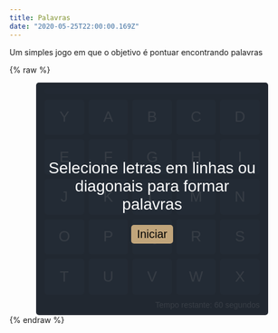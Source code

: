 ```yaml
---
title: Palavras
date: "2020-05-25T22:00:00.169Z"
---
```


Um simples jogo em que o objetivo é pontuar encontrando palavras

{% raw %}
<style>
    .game {
        width: 400px;
        height: 400px;
        margin: auto;
        padding: 5px;
        display: flex;
        flex-direction: column;
        font-family: Arial, Helvetica, sans-serif;
        background-color: #222831;
        color: white;
        border-radius: 5px;
        box-sizing: initial;
    }

    .description-container {
        position: absolute;
        width: 400px;
        height: 400px;
        display: flex;
        flex-direction: column;
        align-items: center;
        justify-content: center;
        background-color: rgba(34,40,49, 0.9);
    }

    .description {
        font-size: 28px;
        margin: 15px;
        text-align: center;
    }

    .button {
        font-size: 20px;
        border: none;
        background-color: #c1a57b;
        padding: 5px 10px;
        margin: 5px;
        border-radius: 5px;
        cursor: pointer;
    }

    .container {
        flex: 1;
        display: flex;
        flex-direction: column;
        align-items: stretch;
        line-height: initial;
    }

    .letters-container {
        flex: 1;
        margin: 10px;
        display: grid;
        grid-template-columns: 1fr 1fr 1fr 1fr 1fr;
        grid-column-gap: 8px;
        grid-row-gap: 8px;
        user-select: none;
    }

    .letter {
        background-color: #30475e;
        display: flex;
        align-items: center;
        justify-content: center;
        font-size: 26px;
        padding: 10px;
        border-radius: 5px;
        box-shadow: 0px 0px 2px 0px #333;
        cursor: pointer;
        transition: opacity 0.3s;
    }

    .letter[pressed='true'] {
        opacity: 0.4;
    }

    .score {
        background-color: rgb(48,71,94, 0.5);
        border-radius: 5px;
        margin: 5px 10px 0;
        padding: 5px;
        display: flex;
        align-items: center;
        justify-content: center;
    }

    .time {
        align-self: flex-end;
        margin: 0 10px 5px;
    }
</style>
<div class="game">
    <div class="container">
        <div id="score" class="score"></div>
        <div id="letters-container" class="letters-container">
            <div id="letter0" class="letter">Y</div>
            <div id="letter1" class="letter">A</div>
            <div id="letter2" class="letter">B</div>
            <div id="letter3" class="letter">C</div>
            <div id="letter4" class="letter">D</div>
            <div id="letter5" class="letter">E</div>
            <div id="letter6" class="letter">F</div>
            <div id="letter7" class="letter">G</div>
            <div id="letter8" class="letter">H</div>
            <div id="letter9" class="letter">I</div>
            <div id="letter10" class="letter">J</div>
            <div id="letter11" class="letter">K</div>
            <div id="letter12" class="letter">L</div>
            <div id="letter13" class="letter">M</div>
            <div id="letter14" class="letter">N</div>
            <div id="letter15" class="letter">O</div>
            <div id="letter16" class="letter">P</div>
            <div id="letter17" class="letter">Q</div>
            <div id="letter18" class="letter">R</div>
            <div id="letter19" class="letter">S</div>
            <div id="letter20" class="letter">T</div>
            <div id="letter21" class="letter">U</div>
            <div id="letter22" class="letter">V</div>
            <div id="letter23" class="letter">W</div>
            <div id="letter24" class="letter">X</div>
        </div>
        <div id="time" class="time">Tempo restante: 60 segundos</div>
    </div>
    <div id="description-container" class="description-container">
        <span id="description" class="description">Selecione letras em linhas ou diagonais para formar palavras</span>
        <button id="start" class="button" onclick="startGame()">Iniciar</button>
    </div>
</div>
<script>
    const linkPortugueseLetters = "https://cgreinhold.dev/datasets/portuguese.json";
    const portugueseAlphabet = ['A','A','A','A','A','A','A','A','A','A','A','A','A','A','A','A','A','A','A',
        'A','A','A','A','A','A','A','A','A','A','A','B','B','C','C','C','C','C','C','C','C','D','D','D','D',
        'D','D','D','D','D','D','E','E','E','E','E','E','E','E','E','E','E','E','E','E','E','E','E','E','E',
        'E','E','E','E','E','E','E','F','F','G','G','H','H','I','I','I','I','I','I','I','I','I','I','I','I',
        'J','J','K','L','L','L','L','L','L','M','M','M','M','M','M','M','M','M','M','N','N','N','N','N','N',
        'N','N','N','N','O','O','O','O','O','O','O','O','O','O','O','O','O','O','O','O','O','O','O','O','O',
        'O','P','P','P','P','P','P','Q','Q','R','R','R','R','R','R','R','R','R','R','R','R','R','R','S','S',
        'S','S','S','S','S','S','S','S','S','S','S','S','S','S','T','T','T','T','T','T','T','T','U','U','U',
        'U','U','U','U','U','U','U','V','V','V','V','W','X','X','Y','Z','Z'];
    let words = [];
    let selectedLetters = [];
    let isPressed = false;
    let startTime = null;
    let totalScore = 0;
    let levelScore = 0;
    let maxLevelScore = 25;

    function addEvents() {
        console.log("caiu aqui");
    const lettersContainer = document.getElementById('letters-container');
    lettersContainer.addEventListener('mousedown', e => {
        const selectedElement = e.target;
        pushLetter(selectedElement);
        isPressed = true;
    });
    lettersContainer.addEventListener('mouseup', e => removeSelecteds());
    lettersContainer.addEventListener('mouseleave', e => removeSelecteds());
    const lettersDom = document.getElementsByClassName('letter');
    for (let i = 0; i < lettersDom.length; i++) {
        lettersDom[i].addEventListener('mouseenter', e => {
        if (isPressed) {
            const selectedElement = e.target;
            const selectedIndex = selectedElement.id.replace('letter', '');
            if (isSecondToLast(selectedIndex)) {
            const lastSelected = selectedLetters[selectedLetters.length - 1];
            selectedLetters.pop();
            document.getElementById('letter' + lastSelected.index).setAttribute('pressed', 'false');
            } else {
            pushLetter(selectedElement);
            }
        }
        });
    }
    }

    function isSecondToLast(index) {
    return selectedLetters.length > 1 
        && selectedLetters[selectedLetters.length - 2].index === index;
    }

    function pushLetter(element) {
    const elementIndex = element.id.replace('letter', '');
    const lastItem = selectedLetters[selectedLetters.length - 1];
    const lastIndex = lastItem ? Number(lastItem.index) : null;
    const isNextToPrevious = isNextTo(Number(elementIndex), lastIndex);
    if (!selectedLetters.find(l => l.index === elementIndex) 
        && isNextToPrevious 
        && element.className === 'letter') {
        selectedLetters.push({ index: elementIndex, letter: element.innerText });
        element.setAttribute('pressed', 'true');
    }
    }

    function isNextTo(newIndex, lastIndex) {
    if (lastIndex !== null) {
        return (
        newIndex === lastIndex + 1
        || newIndex === lastIndex - 1
        || newIndex === lastIndex - 6
        || newIndex === lastIndex - 5
        || newIndex === lastIndex - 4
        || newIndex === lastIndex + 6
        || newIndex === lastIndex + 5
        || newIndex === lastIndex + 4
        );
    }

    return true;
    }

    function removeSelecteds() {
      isPressed = false;
      const selecteds = document.querySelectorAll('[pressed=true]');
      const word = selectedLetters.map(l => l.letter).join('');
      for (let i = 0; i < selecteds.length; i++) {
        selecteds[i].removeAttribute('pressed');
        if (isValidWord(word)) {
          selecteds[i].innerText = randomLetter();
        }
      }
      if (isValidWord(word)) {
          totalScore += word.length * 2;
          levelScore += word.length * 2;
          updateScoreText();
          if (levelScore >= maxLevelScore) {
            startLevel();
          }
        }
      selectedLetters = [];
    }

    function isValidWord(word) {
        return words.includes(word);
    }

    function randomLetter() {
        const alphabet = portugueseAlphabet;
        const randomIndex = Math.round(Math.random() * alphabet.length);
        return alphabet[randomIndex];
        }

        function setInitialLetters() {
        for (let i = 0; i < 25; i++) {
            const element = document.getElementById('letter' + i);
            element.innerText = randomLetter();
        }

        selectedLetters = [];
    }

    function getWords() {
        fetch(linkPortugueseLetters)
        .then(r => r.json())
        .then(j => words = j.words);
    }

    function startTimeLoop() {
        setInterval(() => {
            if (startTime) {
            const now = Date.now();
            const timePassed = now - startTime;
            const secondsPassed = timePassed / 1000;
            const timeLeft = Math.round(60 - secondsPassed);
            document.getElementById('time').innerText = 
                `Tempo restante: ${timeLeft} segundos`;
            if (timeLeft === 0) {
                endGame();
            }
            }
        }, 500);
    }

    function endGame() {
        const descriptionContainer = document.getElementById('description-container');
        descriptionContainer.style.display = 'flex';
        startTime = null;
        document.getElementById('description').innerText = `Pontos: ${totalScore}`;
        document.getElementById('start').innerText = 'Reiniciar';
        maxLevelScore = 25;
        totalScore = 0;
        levelScore = 0;
    }

    function startGame() {
    setInitialLetters();
    const descriptionContainer = document.getElementById('description-container');
    descriptionContainer.style.display = 'none';
    startLevel();
    }

    function startLevel() {
    maxLevelScore = maxLevelScore + 5;
    startTime = Date.now();
    levelScore = 0;
    updateScoreText();
    }

    function updateScoreText() {
    document.getElementById('score').innerText = `${levelScore}/${maxLevelScore}`;
    }

    addEvents();
    startTimeLoop();
    getWords();
</script>
{% endraw %}